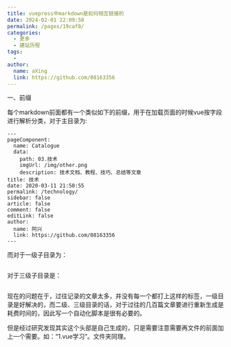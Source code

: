 ```yaml
---
title: vuepress中markdown是如何相互链接的
date: 2024-02-01 22:09:58
permalink: /pages/19caf8/
categories:
  - 更多
  - 建站历程
tags:
  - 
author: 
  name: aXing
  link: https://github.com/08163356
---
```


一、前缀

每个markdown前面都有一个类似如下的前缀，用于在加载页面的时候vue按字段进行解析分类，对于主目录为:

```
---
pageComponent:
  name: Catalogue
  data:
    path: 03.技术
    imgUrl: /img/other.png
    description: 技术文档、教程、技巧、总结等文章
title: 技术
date: 2020-03-11 21:50:55
permalink: /technology/
sidebar: false
article: false
comment: false
editLink: false
author:
  name: 阿兴
  link: https://github.com/08163356
---
```

而对于一级子目录为：

```

```

对于三级子目录是：

```

```

现在的问题在于，过往记录的文章太多，并没有每一个都打上这样的标签，一级目录是好解决的，而二级、三级目录的话，对于过往的几百篇文章要进行重新生成是耗费时间的，因此写一个自动化脚本是很有必要的。

但是经过研究发现其实这个头部是自己生成的，只是需要注意需要再文件的前面加上一个需要。如：“1.vue学习”。文件夹同理。